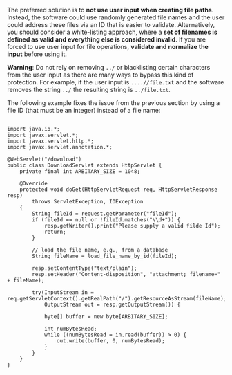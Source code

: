 The preferred solution is to **not use user input when creating file paths**. Instead, the software could use randomly generated file names and the user could address these files via an ID that is easier to validate.
Alternatively, you should consider a white-listing approach, where a **set of filenames is defined as valid and everything else is considered invalid**.
If you are forced to use user input for file operations, **validate and normalize the input** before using it.

**Warning**: Do not rely on removing `../` or blacklisting certain characters from the user input as there are many ways to bypass this kind of protection. For example, if the user input is `....//file.txt` and the software removes the string `../` the resulting string is `../file.txt`.

The following example fixes the issue from the previous section by using a file ID (that must be an integer) instead of a file name:

<pre class="language-java line-numbers"><code>
import java.io.*;
import javax.servlet.*;
import javax.servlet.http.*;
import javax.servlet.annotation.*;

@WebServlet("/download")
public class DownloadServlet extends HttpServlet {
    private final int ARBITARY_SIZE = 1048;

    @Override
    protected void doGet(HttpServletRequest req, HttpServletResponse resp) 
        throws ServletException, IOException
    {
        String fileId = request.getParameter("fileId");
        if (fileId == null or !fileId.matches("\\d+")) {
            resp.getWriter().print("Please supply a valid filde Id");
            return;
        }

        // load the file name, e.g., from a database
        String fileName = load_file_name_by_id(fileId);
    
        resp.setContentType("text/plain");
        resp.setHeader("Content-disposition", "attachment; filename=" + fileName);

        try(InputStream in = req.getServletContext().getRealPath("/").getResourceAsStream(fileName);
            OutputStream out = resp.getOutputStream()) {

            byte[] buffer = new byte[ARBITARY_SIZE];
        
            int numBytesRead;
            while ((numBytesRead = in.read(buffer)) > 0) {
                out.write(buffer, 0, numBytesRead);
            }
        }
    }
}
</code></pre>
